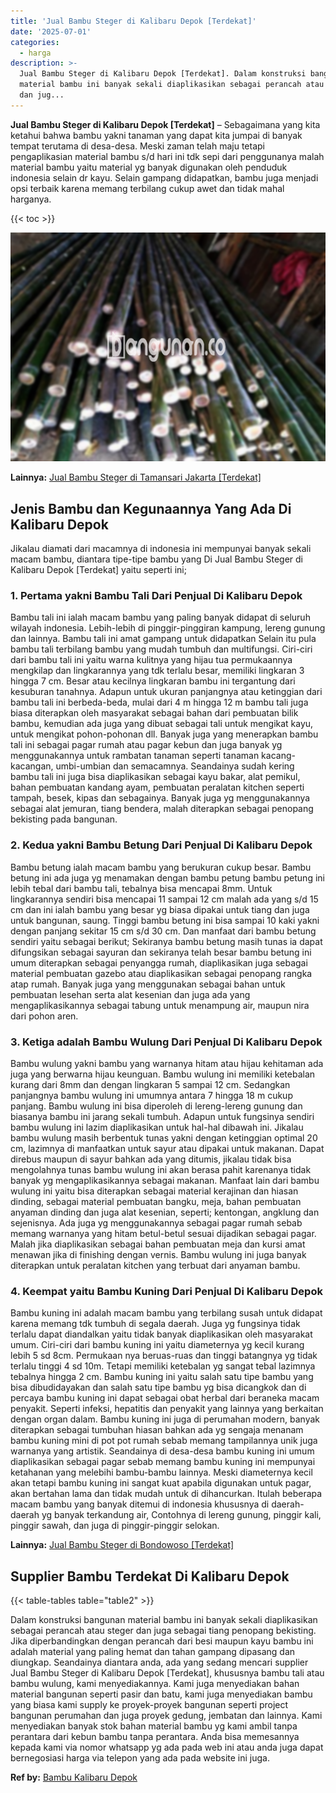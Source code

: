 ```yaml
---
title: 'Jual Bambu Steger di Kalibaru Depok [Terdekat]'
date: '2025-07-01'
categories:
  - harga
description: >-
  Jual Bambu Steger di Kalibaru Depok [Terdekat]. Dalam konstruksi bangunan
  material bambu ini banyak sekali diaplikasikan sebagai perancah atau steger
  dan jug...
---
```


**Jual Bambu Steger di Kalibaru Depok \[Terdekat\]** – Sebagaimana yang kita ketahui bahwa bambu yakni tanaman yang dapat kita jumpai di banyak tempat terutama di desa-desa. Meski zaman telah maju tetapi pengaplikasian material bambu s/d hari ini tdk sepi dari penggunanya malah material bambu yaitu material yg banyak digunakan oleh penduduk indonesia selain dr kayu. Selain gampang didapatkan, bambu juga menjadi opsi terbaik karena memang terbilang cukup awet dan tidak mahal harganya.

{{< toc >}}

![Jual Bambu Steger di Kalibaru Depok [Terdekat]](/images/jual-bambu-tali-21.png)

**Lainnya:** [Jual Bambu Steger di Tamansari Jakarta \[Terdekat\]](https://bambu.bangunan.co/jual-bambu-steger-di-tamansari-jakarta-terdekat/)

## Jenis Bambu dan Kegunaannya Yang Ada Di Kalibaru Depok

Jikalau diamati dari macamnya di indonesia ini mempunyai banyak sekali macam bambu, diantara tipe-tipe bambu yang Di Jual Bambu Steger di Kalibaru Depok \[Terdekat\] yaitu seperti ini;

### 1\. Pertama yakni Bambu Tali Dari Penjual Di Kalibaru Depok

Bambu tali ini ialah macam bambu yang paling banyak didapat di seluruh wilayah indonesia. Lebih-lebih di pinggir-pinggiran kampung, lereng gunung dan lainnya. Bambu tali ini amat gampang untuk didapatkan Selain itu pula bambu tali terbilang bambu yang mudah tumbuh dan multifungsi. Ciri-ciri dari bambu tali ini yaitu warna kulitnya yang hijau tua permukaannya mengkilap dan lingkarannya yang tdk terlalu besar, memiliki lingkaran 3 hingga 7 cm. Besar atau kecilnya lingkaran bambu ini tergantung dari kesuburan tanahnya. Adapun untuk ukuran panjangnya atau ketinggian dari bambu tali ini berbeda-beda, mulai dari 4 m hingga 12 m bambu tali juga biasa diterapkan oleh masyarakat sebagai bahan dari pembuatan bilik bambu, kemudian ada juga yang dibuat sebagai tali untuk mengikat kayu, untuk mengikat pohon-pohonan dll. Banyak juga yang menerapkan bambu tali ini sebagai pagar rumah atau pagar kebun dan juga banyak yg menggunakannya untuk rambatan tanaman seperti tanaman kacang-kacangan, umbi-umbian dan semacamnya. Seandainya sudah kering bambu tali ini juga bisa diaplikasikan sebagai kayu bakar, alat pemikul, bahan pembuatan kandang ayam, pembuatan peralatan kitchen seperti tampah, besek, kipas dan sebagainya. Banyak juga yg menggunakannya sebagai alat jemuran, tiang bendera, malah diterapkan sebagai penopang bekisting pada bangunan.

### 2\. Kedua yakni Bambu Betung Dari Penjual Di Kalibaru Depok

Bambu betung ialah macam bambu yang berukuran cukup besar. Bambu betung ini ada juga yg menamakan dengan bambu petung bambu petung ini lebih tebal dari bambu tali, tebalnya bisa mencapai 8mm. Untuk lingkarannya sendiri bisa mencapai 11 sampai 12 cm malah ada yang s/d 15 cm dan ini ialah bambu yang besar yg biasa dipakai untuk tiang dan juga untuk bangunan, saung. Tinggi bambu betung ini bisa sampai 10 kaki yakni dengan panjang sekitar 15 cm s/d 30 cm. Dan manfaat dari bambu betung sendiri yaitu sebagai berikut; Sekiranya bambu betung masih tunas ia dapat difungsikan sebagai sayuran dan sekiranya telah besar bambu betung ini umum diterapkan sebagai penyangga rumah, diaplikasikan juga sebagai material pembuatan gazebo atau diaplikasikan sebagai penopang rangka atap rumah. Banyak juga yang menggunakan sebagai bahan untuk pembuatan lesehan serta alat kesenian dan juga ada yang mengaplikasikannya sebagai tabung untuk menampung air, maupun nira dari pohon aren.

### 3\. Ketiga adalah Bambu Wulung Dari Penjual Di Kalibaru Depok

Bambu wulung yakni bambu yang warnanya hitam atau hijau kehitaman ada juga yang berwarna hijau keunguan. Bambu wulung ini memiliki ketebalan kurang dari 8mm dan dengan lingkaran 5 sampai 12 cm. Sedangkan panjangnya bambu wulung ini umumnya antara 7 hingga 18 m cukup panjang. Bambu wulung ini bisa diperoleh di lereng-lereng gunung dan biasanya bambu ini jarang sekali tumbuh. Adapun untuk fungsinya sendiri bambu wulung ini lazim diaplikasikan untuk hal-hal dibawah ini. Jikalau bambu wulung masih berbentuk tunas yakni dengan ketinggian optimal 20 cm, lazimnya di manfaatkan untuk sayur atau dipakai untuk makanan. Dapat direbus maupun di sayur bahkan ada yang ditumis, jikalau tidak bisa mengolahnya tunas bambu wulung ini akan berasa pahit karenanya tidak banyak yg mengaplikasikannya sebagai makanan. Manfaat lain dari bambu wulung ini yaitu bisa diterapkan sebagai material kerajinan dan hiasan dinding, sebagai material pembuatan bangku, meja, bahan pembuatan anyaman dinding dan juga alat kesenian, seperti; kentongan, angklung dan sejenisnya. Ada juga yg menggunakannya sebagai pagar rumah sebab memang warnanya yang hitam betul-betul sesuai dijadikan sebagai pagar. Malah jika diaplikasikan sebagai bahan pembuatan meja dan kursi amat menawan jika di finishing dengan vernis. Bambu wulung ini juga banyak diterapkan untuk peralatan kitchen yang terbuat dari anyaman bambu.

### 4\. Keempat yaitu Bambu Kuning Dari Penjual Di Kalibaru Depok

Bambu kuning ini adalah macam bambu yang terbilang susah untuk didapat karena memang tdk tumbuh di segala daerah. Juga yg fungsinya tidak terlalu dapat diandalkan yaitu tidak banyak diaplikasikan oleh masyarakat umum. Ciri-ciri dari bambu kuning ini yaitu diameternya yg kecil kurang lebih 5 sd 8cm. Permukaan nya beruas-ruas dan tinggi batangnya yg tidak terlalu tinggi 4 sd 10m. Tetapi memiliki ketebalan yg sangat tebal lazimnya tebalnya hingga 2 cm. Bambu kuning ini yaitu salah satu tipe bambu yang bisa dibudidayakan dan salah satu tipe bambu yg bisa dicangkok dan di percaya bambu kuning ini dapat sebagai obat herbal dari beraneka macam penyakit. Seperti infeksi, hepatitis dan penyakit yang lainnya yang berkaitan dengan organ dalam. Bambu kuning ini juga di perumahan modern, banyak diterapkan sebagai tumbuhan hiasan bahkan ada yg sengaja menanam bambu kuning mini di pot pot rumah sebab memang tampilannya unik juga warnanya yang artistik. Seandainya di desa-desa bambu kuning ini umum diaplikasikan sebagai pagar sebab memang bambu kuning ini mempunyai ketahanan yang melebihi bambu-bambu lainnya. Meski diameternya kecil akan tetapi bambu kuning ini sangat kuat apabila digunakan untuk pagar, akan bertahan lama dan tidak mudah untuk di dihancurkan. Itulah beberapa macam bambu yang banyak ditemui di indonesia khususnya di daerah-daerah yg banyak terkandung air, Contohnya di lereng gunung, pinggir kali, pinggir sawah, dan juga di pinggir-pinggir selokan.

**Lainnya:** [Jual Bambu Steger di Bondowoso \[Terdekat\]](https://bambu.bangunan.co/jual-bambu-steger-di-bondowoso-terdekat/)

## Supplier Bambu Terdekat Di Kalibaru Depok

{{< table-tables table="table2" >}}

Dalam konstruksi bangunan material bambu ini banyak sekali diaplikasikan sebagai perancah atau steger dan juga sebagai tiang penopang bekisting. Jika diperbandingkan dengan perancah dari besi maupun kayu bambu ini adalah material yang paling hemat dan tahan gampang dipasang dan diungkap. Seandainya diantara anda, ada yang sedang mencari supplier Jual Bambu Steger di Kalibaru Depok \[Terdekat\], khususnya bambu tali atau bambu wulung, kami menyediakannya. Kami juga menyediakan bahan material bangunan seperti pasir dan batu, kami juga menyediakan bambu yang biasa kami supply ke proyek-proyek bangunan seperti project bangunan perumahan dan juga proyek gedung, jembatan dan lainnya. Kami menyediakan banyak stok bahan material bambu yg kami ambil tanpa perantara dari kebun bambu tanpa perantara. Anda bisa memesannya kepada kami via nomor whatsapp yg ada pada web ini atau anda juga dapat bernegosiasi harga via telepon yang ada pada website ini juga.

**Ref by:** [Bambu Kalibaru Depok](https://id.wikipedia.org/wiki/Bambu)
